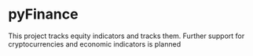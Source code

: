 # pyFinance
This project tracks equity indicators and tracks them. Further support for cryptocurrencies and economic indicators is planned 

